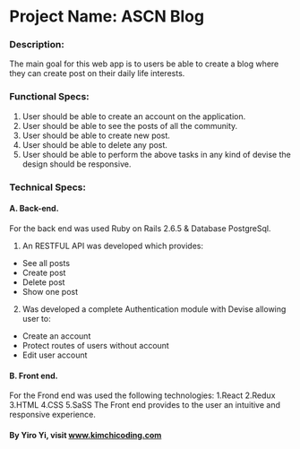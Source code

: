 # Project Name: ASCN Blog

### Description:
The main goal for this web app is to users be able to create a blog where they can create post on their daily life interests.

### Functional Specs:

1. User should be able to create an account on the application.
2. User should be able to see the posts of all the community.
3. User should be able to create new post.
4. User should be able to delete any post.
5. User should be able to perform the above tasks in any kind of devise the design should be responsive.

### Technical Specs:

#### A. Back-end.
For the back end was used Ruby on Rails 2.6.5 & Database PostgreSql.
1. An RESTFUL API was developed which provides:
* See all posts
* Create post
* Delete post
* Show one post
2. Was developed a complete Authentication module with Devise allowing user to:
* Create an account
* Protect routes of users without account
* Edit user account

#### B. Front end.
For the Frond end was used the following technologies:
1.React
2.Redux
3.HTML
4.CSS
5.SaSS
The Front end provides to the user an intuitive and responsive experience.

#### By Yiro Yi, visit www.kimchicoding.com

